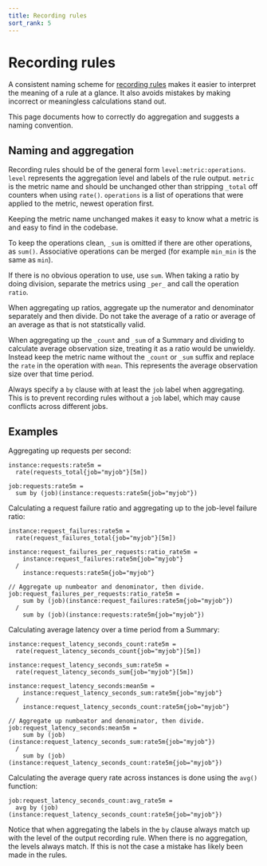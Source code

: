 ```yaml
---
title: Recording rules
sort_rank: 5
---
```


# Recording rules

A consistent naming scheme for [recording rules](../../operating/rules) makes it
easier to interpret the meaning of a rule at a glance. It also avoids mistakes by 
making incorrect or meaningless calculations stand out. 

This page documents how to correctly do aggregation and suggests a naming
convention.

## Naming and aggregation

Recording rules should be of the general form `level:metric:operations`.
`level` represents the aggregation level and labels of the rule output.
`metric` is the metric name and should be unchanged other than stripping
`_total` off counters when using `rate()`. `operations` is a list of operations
that were applied to the metric, newest operation first. 

Keeping the metric name unchanged makes it easy to know what a metric is and
easy to find in the codebase. 

To keep the operations clean, `_sum` is omitted if there are other operations,
as `sum()`. Associative operations can be merged (for example `min_min` is the
same as `min`).

If there is no obvious operation to use, use `sum`.  When taking a ratio by
doing division, separate the metrics using `_per_` and call the operation
`ratio`. 

When aggregating up ratios, aggregate up the numerator and denominator
separately and then divide. Do not take the average of a ratio or average of an
average as that is not statstically valid.

When aggregating up the `_count` and `_sum` of a Summary and dividing to
calculate average observation size, treating it as a ratio would be unwieldy.
Instead keep the metric name without the `_count` or `_sum` suffix and replace
the `rate` in the operation with `mean`. This represents the average
observation size over that time period.

Always specify a `by` clause with at least the `job` label when aggregating.
This is to prevent recording rules without a `job` label, which may cause
conflicts across different jobs.

## Examples

Aggregating up requests per second:

```
instance:requests:rate5m =
  rate(requests_total{job="myjob"}[5m])

job:requests:rate5m =
  sum by (job)(instance:requests:rate5m{job="myjob"})
```

Calculating a request failure ratio and aggregating up to the job-level failure ratio:

```
instance:request_failures:rate5m =
  rate(request_failures_total{job="myjob"}[5m])

instance:request_failures_per_requests:ratio_rate5m =
    instance:request_failures:rate5m{job="myjob"}
  /
    instance:requests:rate5m{job="myjob"}

// Aggregate up numbeator and denominator, then divide.
job:request_failures_per_requests:ratio_rate5m =
    sum by (job)(instance:request_failures:rate5m{job="myjob"})
  /
    sum by (job)(instance:requests:rate5m{job="myjob"})
```


Calculating average latency over a time period from a Summary:

```
instance:request_latency_seconds_count:rate5m =
  rate(request_latency_seconds_count{job="myjob"}[5m])

instance:request_latency_seconds_sum:rate5m =
  rate(request_latency_seconds_sum{job="myjob"}[5m])

instance:request_latency_seconds:mean5m =
    instance:request_latency_seconds_sum:rate5m{job="myjob"}
  /
    instance:request_latency_seconds_count:rate5m{job="myjob"}

// Aggregate up numbeator and denominator, then divide.
job:request_latency_seconds:mean5m =
    sum by (job)(instance:request_latency_seconds_sum:rate5m{job="myjob"})
  /
    sum by (job)(instance:request_latency_seconds_count:rate5m{job="myjob"})
```

Calculating the average query rate across instances is done using the `avg()` function:

```
job:request_latency_seconds_count:avg_rate5m =
  avg by (job)(instance:request_latency_seconds_count:rate5m{job="myjob"})
```

Notice that when aggregating the labels in the `by` clause always match up with
the level of the output recording rule. When there is no aggregation, the
levels always match. If this is not the case a mistake has likely been made in the rules.
